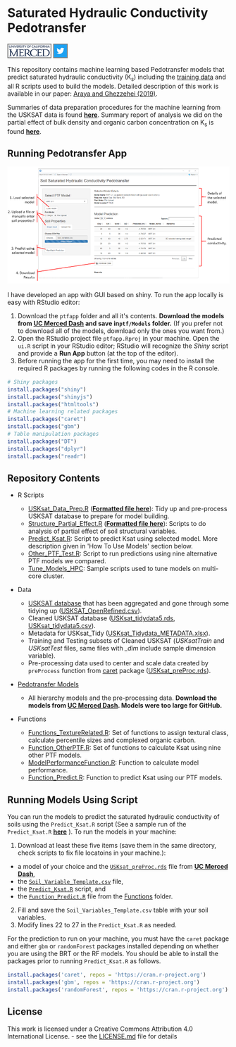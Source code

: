 # Saturated Hydraulic Conductivity Pedotransfer

[![Lab Website](https://github.com/saraya209/soil_ksat/blob/master/imgs/ucmerced_25.png)](http://soilphysics.ucmerced.edu "Soil Physics @ UC Merced")
[![Twitter](https://github.com/saraya209/soil_ksat/blob/master/imgs/Twitter_Social_Icon_Square_Color_33.png)](https://twitter.com/SamuelA209 "@SamuelA209")

This repository contains machine learning based Pedotransfer models that predict saturated hydraulic conductivity (K<sub>s</sub>) including the [training data](./Data/USKSAT_OpenRefined.csv) and all R scripts used to build the models. Detailed description of this work is available in our paper: <a href="https://doi.org/10.1029/2018WR024357" target="_blank">Araya and Ghezzehei (2019)</a>.

Summaries of data preparation procedures for the machine learning from the USKSAT data is found [**here**](./USKsat_Data_Prep.md). Summary report of analysis we did on the partial effect of bulk density and organic carbon concentration on K<sub>s</sub> is found [**here**](./Structure_Partial_Effect.md).

## Running Pedotransfer App
![](https://github.com/saraya209/soil_ksat/blob/master/imgs/GUI.png)

I have developed an app with GUI based on shiny. To run the app locally is easy with RStudio editor:
1. Download the `ptfapp` folder and all it's contents. **Download the models from [UC Merced Dash](https://doi.org/10.6071/M3T95H) and save in`ptf/Models` folder.** (If you prefer not to download all of the models, download only the ones you want from.)
2. Open the RStudio project file `ptfapp.Rproj` in your machine. Open the `ui.R` script in your RStudio editor; RStudio will recognize the *Shiny* script and provide a **Run App** button (at the top of the editor).
3. Before running the app for the first time, you may need to install the required R packages by running the following codes in the R console.
```r
# Shiny packages
install.packages("shiny")
install.packages("shinyjs")
install.packages("htmltools")
# Machine learning related packages
install.packages("caret")
install.packages("gbm")
# Table manipulation packages
install.packages("DT")
install.packages("dplyr")
install.packages("readr")
```

## Repository Contents
- R Scripts
  - [USKsat_Data_Prep.R](./USKsat_Data_Prep.R) ([**Formatted file here**](./USKsat_Data_Prep.md)): Tidy up and pre-process USKSAT database to prepare for model building.
  - [Structure_Partial_Effect.R](./Structure_Partial_Effect.R) ([**Formatted file here**](./Structure_Partial_Effect.md)): Scripts to do analysis of partial effect of soil structural variables.
  - [Predict_Ksat.R](./Predict_Ksat.R): Script to predict Ksat using selected model. More description given in 'How To Use Models' section below.
  - [Other_PTF_Test.R](./Other_PTF_Test.R): Script to run predictions using  nine alternative PTF models we compared.
  - [Tune_Models_HPC](./Tune_Models_HPC): Sample scripts used to tune models on multi-core cluster.

- Data
  - [USKSAT database](https://www.doi.org/10.2136/sssaj2015.02.0067) that has been aggregated and gone through some tidying up ([USKSAT_OpenRefined.csv](./Data/USKSAT_OpenRefined.csv)).
  - Cleaned USKSAT database ([USKsat_tidydata5.rds](./Data/USKsat_tidydata5.rds), [USKsat_tidydata5.csv](./Data/USKsat_tidydata5.csv)).
  - Metadata for USKsat_Tidy ([USKsat_Tidydata_METADATA.xlsx](./Data/USKsat_Tidydata_METADATA.xlsx)).
  - Training and Testing subsets of Cleaned USKSAT (*USKsatTrain* and *USKsatTest* files, same files with *_dim* include sample dimension variable).
  - Pre-processing data used to center and scale data created by `preProcess` function from [caret](https://cran.r-project.org/web/packages/caret/index.html) package ([USKsat_preProc.rds](./Data/USKsat_preProc.rds)).

- [Pedotransfer Models](./ptfapp/Models)
  - All hierarchy models and the pre-processing data. **Download the models from [UC Merced Dash](https://doi.org/10.6071/M3T95H). Models were too large for GitHub.**

- Functions
  - [Functions_TextureRelated.R](./Functions/Functions_TextureRelated.R): Set of functions to assign textural class, calculate percentile sizes and complexed organic carbon.
  - [Function_OtherPTF.R](./Functions/Function_OtherTF.R): Set of functions to calculate Ksat using nine other PTF models.
  - [ModelPerformanceFunction.R](./Functions/ModelPerformanceFunction.R): Function to calculate model performance.
  - [Function_Predict.R](./Functions/Function_Predict.R): Function to predict Ksat using our PTF models.

## Running Models Using Script
You can run the models to predict the saturated hydraulic conductivity  of soils using the `Predict_Ksat.R` script (See a sample run of the `Predict_Ksat.R` [**here**](./Predict_Ksat.md) ). To run the models in your machine:
1. Download at least these five items (save them in the same directory, check scripts to fix file locatoins in your machine.):
  - a model of your choice and the [`USKsat_preProc.rds`](./Data/USKsat_preProc.rds) file from **[UC Merced Dash](https://doi.org/10.6071/M3T95H)**,
  - the [`Soil_Variable_Template.csv`](./Soil_Variable_Template.csv) file,
  - the [`Predict_Ksat.R`](./Predict_Ksat.R) script, and
  - the [`Function_Predict.R`](./Functions/Function_Predict.R) file from the [Functions](./Functions) folder.
2. Fill and save the `Soil_Variables_Template.csv` table with your soil variables.
3. Modify lines 22 to 27 in the  `Predict_Ksat.R` as needed.

For the prediction to run on your machine, you must have the `caret` package and either `gbm` or `randomForest` packages installed depending on whether you are using the BRT or the RF models. You should be able to install the packages prior to running `Predict_Ksat.R` as follows.
```r
install.packages('caret', repos = 'https://cran.r-project.org')
install.packages('gbm', repos = 'https://cran.r-project.org')
install.packages('randomForest', repos = 'https://cran.r-project.org')
```



## License
This work is licensed under a Creative Commons Attribution 4.0 International License. - see the [LICENSE.md](LICENSE.md) file for details
